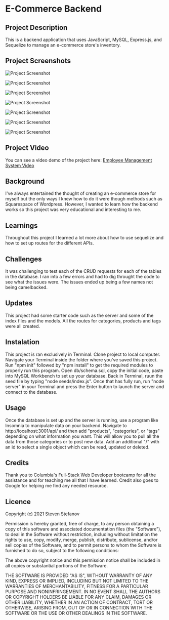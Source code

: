 # E-Commerce Backend

## Project Description

This is a backend application that uses JavaScript, MySQL, Express.js, and Sequelize to manage an e-commerce store's inventory.

## Project Screenshots

![Project Screenshot](assets/0.png)

![Project Screenshot](assets/1.png)

![Project Screenshot](assets/2.png)

![Project Screenshot](assets/3.png)

![Project Screenshot](assets/4.png)

![Project Screenshot](assets/5.png)

![Project Screenshot](assets/6.png)

## Project Video

You can see a video demo of the project here: [Employee Management System Video](https://www.youtube.com/watch?v=RPw4ULJDeeg)

## Background

I've always entertained the thought of creating an e-commerce store for myself but the only ways I knew how to do it were though methods such as Squarespace of Wordpress. However, I wanted to learn how the backend works so this project was very educational and interesting to me.

## Learnings

Throughout this project I learned a lot more about how to use sequelize and how to set up routes for the different APIs.

## Challenges

It was challenging to test each of the CRUD requests for each of the tables in the database. I ran into a few errors and had to dig throught the code to see what the issues were. The issues ended up being a few names not being camelbacked.


## Updates

This project had some starter code such as the server and some of the index files and the models. All the routes for categories, products and tags were all created.

## Instalation

This project is ran exclusively in Terminal. Clone project to local computer. Navigate your Terminal inside the folder where you've saved this project. Run "npm init" followed by "npm install" to get the required modules to properly run this program. Open db/schema.sql, copy the initial code, paste into MySQL Workbench to set up your database. Back in Terminal, ruun the seed file by typing "node seeds/index.js". Once that has fully run, run "node server" in your Terminal and press the Enter button to launch the server and connect to the database.

## Usage

Once the database is set up and the server is running, use a program like Insomnia to manipulate data on your backend. Navigate to http://localhost:3001/api/ and then add "products", "categories", or "tags" depending on what information you want. This will allow you to pull all the data from those categories or to post new data. Add an additional "/" with an id to select a single object which can be read, updated or deleted.

## Credits

Thank you to Columbia's Full-Stack Web Developer bootcamp for all the assistance and for teaching me all that I have learned. Credit also goes to Google for helping me find any needed resource.

## Licence

Copyright (c) 2021 Steven Stefanov

Permission is hereby granted, free of charge, to any person obtaining a copy
of this software and associated documentation files (the "Software"), to deal
in the Software without restriction, including without limitation the rights
to use, copy, modify, merge, publish, distribute, sublicense, and/or sell
copies of the Software, and to permit persons to whom the Software is
furnished to do so, subject to the following conditions:

The above copyright notice and this permission notice shall be included in all
copies or substantial portions of the Software.

THE SOFTWARE IS PROVIDED "AS IS", WITHOUT WARRANTY OF ANY KIND, EXPRESS OR
IMPLIED, INCLUDING BUT NOT LIMITED TO THE WARRANTIES OF MERCHANTABILITY,
FITNESS FOR A PARTICULAR PURPOSE AND NONINFRINGEMENT. IN NO EVENT SHALL THE
AUTHORS OR COPYRIGHT HOLDERS BE LIABLE FOR ANY CLAIM, DAMAGES OR OTHER
LIABILITY, WHETHER IN AN ACTION OF CONTRACT, TORT OR OTHERWISE, ARISING FROM,
OUT OF OR IN CONNECTION WITH THE SOFTWARE OR THE USE OR OTHER DEALINGS IN THE
SOFTWARE.
